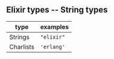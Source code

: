## Elixir types -- String types

|type|examples|
|------|------|
| Strings | `"elixir"` |
| Charlists | `'erlang'` |